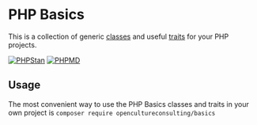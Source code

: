 # PHP Basics

This is a collection of generic [classes](https://www.php.net/manual/en/language.oop5.php) and useful [traits](https://www.php.net/manual/en/language.oop5.traits.php) for your PHP projects.

[![PHPStan](https://github.com/opencultureconsulting/php-basics/actions/workflows/phpstan.yml/badge.svg)](https://github.com/opencultureconsulting/php-basics/actions/workflows/phpstan.yml)
[![PHPMD](https://github.com/opencultureconsulting/php-basics/actions/workflows/phpmd.yml/badge.svg)](https://github.com/opencultureconsulting/php-basics/actions/workflows/phpmd.yml)

## Usage

The most convenient way to use the PHP Basics classes and traits in your own project is `composer require opencultureconsulting/basics`
